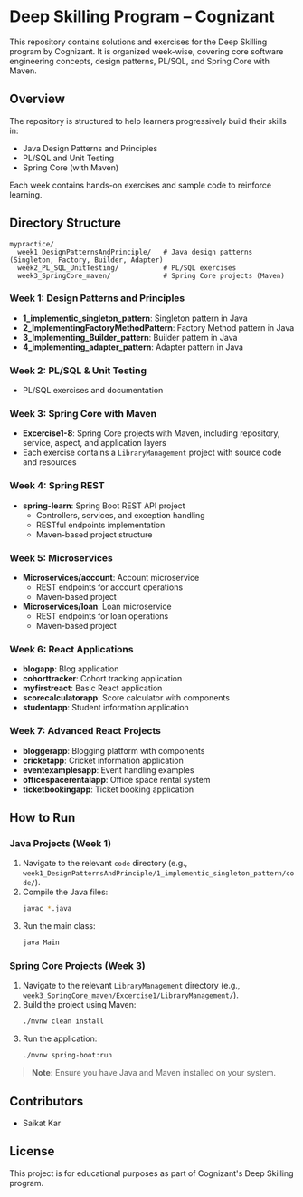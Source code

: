 # Deep Skilling Program – Cognizant

This repository contains solutions and exercises for the Deep Skilling program by Cognizant. It is organized week-wise, covering core software engineering concepts, design patterns, PL/SQL, and Spring Core with Maven.

## Overview

The repository is structured to help learners progressively build their skills in:
- Java Design Patterns and Principles
- PL/SQL and Unit Testing
- Spring Core (with Maven)

Each week contains hands-on exercises and sample code to reinforce learning.

## Directory Structure

```
mypractice/
  week1_DesignPatternsAndPrinciple/   # Java design patterns (Singleton, Factory, Builder, Adapter)
  week2_PL_SQL_UnitTesting/           # PL/SQL exercises
  week3_SpringCore_maven/             # Spring Core projects (Maven)
```

### Week 1: Design Patterns and Principles
- **1_implementic_singleton_pattern**: Singleton pattern in Java
- **2_ImplementingFactoryMethodPattern**: Factory Method pattern in Java
- **3_Implementing_Builder_pattern**: Builder pattern in Java
- **4_implementing_adapter_pattern**: Adapter pattern in Java

### Week 2: PL/SQL & Unit Testing
- PL/SQL exercises and documentation

### Week 3: Spring Core with Maven
- **Excercise1-8**: Spring Core projects with Maven, including repository, service, aspect, and application layers
- Each exercise contains a `LibraryManagement` project with source code and resources

### Week 4: Spring REST
- **spring-learn**: Spring Boot REST API project
  - Controllers, services, and exception handling
  - RESTful endpoints implementation
  - Maven-based project structure

### Week 5: Microservices
- **Microservices/account**: Account microservice
  - REST endpoints for account operations
  - Maven-based project
- **Microservices/loan**: Loan microservice
  - REST endpoints for loan operations
  - Maven-based project

### Week 6: React Applications
- **blogapp**: Blog application
- **cohorttracker**: Cohort tracking application
- **myfirstreact**: Basic React application
- **scorecalculatorapp**: Score calculator with components
- **studentapp**: Student information application

### Week 7: Advanced React Projects
- **bloggerapp**: Blogging platform with components
- **cricketapp**: Cricket information application
- **eventexamplesapp**: Event handling examples
- **officespacerentalapp**: Office space rental system
- **ticketbookingapp**: Ticket booking application

## How to Run

### Java Projects (Week 1)
1. Navigate to the relevant `code` directory (e.g., `week1_DesignPatternsAndPrinciple/1_implementic_singleton_pattern/code/`).
2. Compile the Java files:
   ```sh
   javac *.java
   ```
3. Run the main class:
   ```sh
   java Main
   ```

### Spring Core Projects (Week 3)
1. Navigate to the relevant `LibraryManagement` directory (e.g., `week3_SpringCore_maven/Excercise1/LibraryManagement/`).
2. Build the project using Maven:
   ```sh
   ./mvnw clean install
   ```
3. Run the application:
   ```sh
   ./mvnw spring-boot:run
   ```

> **Note:** Ensure you have Java and Maven installed on your system.

## Contributors

- Saikat Kar

## License

This project is for educational purposes as part of Cognizant's Deep Skilling program. 